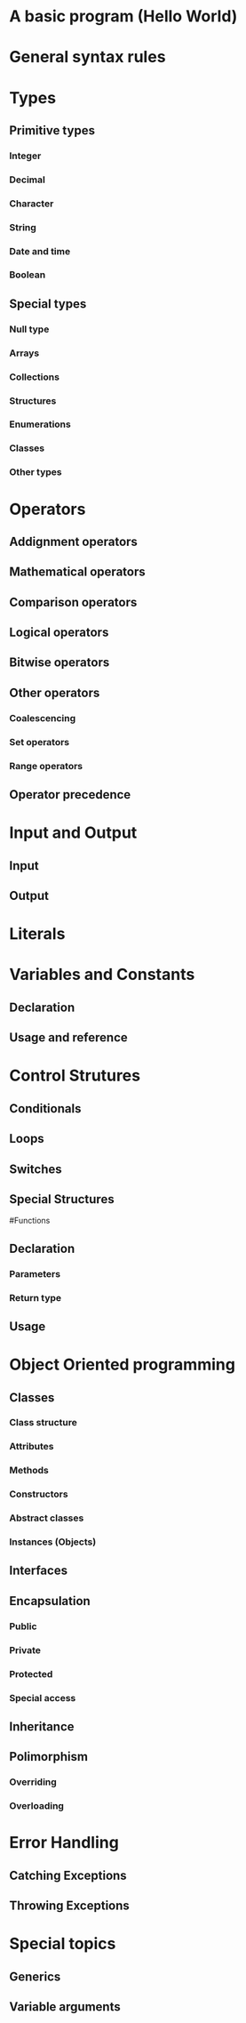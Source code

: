 # A basic program (Hello World)

# General syntax rules


# Types


## Primitive types

### Integer

### Decimal

### Character

### String

### Date and time

### Boolean


## Special types

### Null type

### Arrays

### Collections

### Structures

### Enumerations

### Classes

### Other types



# Operators

## Addignment operators

## Mathematical operators

## Comparison operators

## Logical operators

## Bitwise operators

## Other operators

### Coalescencing

### Set operators

### Range operators

## Operator precedence


# Input and Output

## Input

## Output




# Literals


# Variables and Constants 

## Declaration

## Usage and reference



# Control Strutures

## Conditionals

## Loops

## Switches

## Special Structures


#Functions


## Declaration

### Parameters

### Return type 



## Usage


# Object Oriented programming

## Classes

### Class structure

### Attributes

### Methods

### Constructors

### Abstract classes

### Instances (Objects)


## Interfaces

## Encapsulation

### Public 

### Private

### Protected

### Special access

## Inheritance


## Polimorphism

### Overriding

### Overloading 


# Error Handling

## Catching Exceptions


## Throwing Exceptions


# Special topics

## Generics

## Variable arguments






